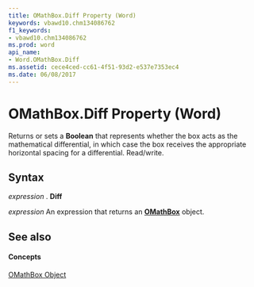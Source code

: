 ```yaml
---
title: OMathBox.Diff Property (Word)
keywords: vbawd10.chm134086762
f1_keywords:
- vbawd10.chm134086762
ms.prod: word
api_name:
- Word.OMathBox.Diff
ms.assetid: cece4ced-cc61-4f51-93d2-e537e7353ec4
ms.date: 06/08/2017
---
```



# OMathBox.Diff Property (Word)

Returns or sets a **Boolean** that represents whether the box acts as the mathematical differential, in which case the box receives the appropriate horizontal spacing for a differential. Read/write.


## Syntax

 _expression_ . **Diff**

 _expression_ An expression that returns an **[OMathBox](omathbox-object-word.md)** object.


## See also


#### Concepts


[OMathBox Object](omathbox-object-word.md)

